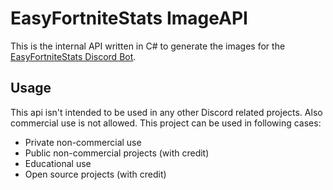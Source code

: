 ﻿# EasyFortniteStats ImageAPI

This is the internal API written in C# to generate the images for the [EasyFortniteStats Discord Bot](https://easyfnstats.com).

## Usage

This api isn't intended to be used in any other Discord related projects. Also commercial use is not allowed. This project can be used in following cases:

- Private non-commercial use
- Public non-commercial projects (with credit)
- Educational use
- Open source projects (with credit)
